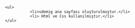 
           <ul>
                      <li>udemig ana sayfası oluşturulmuştur.</li>
                      <li> Html ve Css kullanılmıştır.</li>
           </ul>

